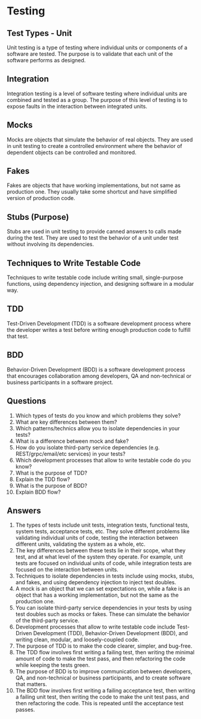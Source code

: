 # Testing

## Test Types - Unit
Unit testing is a type of testing where individual units or components of a software are tested. The purpose is to validate that each unit of the software performs as designed.

## Integration
Integration testing is a level of software testing where individual units are combined and tested as a group. The purpose of this level of testing is to expose faults in the interaction between integrated units.

## Mocks
Mocks are objects that simulate the behavior of real objects. They are used in unit testing to create a controlled environment where the behavior of dependent objects can be controlled and monitored.

## Fakes
Fakes are objects that have working implementations, but not same as production one. They usually take some shortcut and have simplified version of production code.

## Stubs (Purpose)
Stubs are used in unit testing to provide canned answers to calls made during the test. They are used to test the behavior of a unit under test without involving its dependencies.

## Techniques to Write Testable Code
Techniques to write testable code include writing small, single-purpose functions, using dependency injection, and designing software in a modular way.

## TDD
Test-Driven Development (TDD) is a software development process where the developer writes a test before writing enough production code to fulfill that test.

## BDD
Behavior-Driven Development (BDD) is a software development process that encourages collaboration among developers, QA and non-technical or business participants in a software project.

## Questions
1. Which types of tests do you know and which problems they solve?
2. What are key differences between them?
3. Which patterns/technics allow you to isolate dependencies in your tests?
4. What is a difference between mock and fake?
5. How do you isolate third-party service dependencies (e.g. REST/grpc/email/etc services) in your tests?
6. Which development processes that allow to write testable code do you know?
7. What is the purpose of TDD?
8. Explain the TDD flow?
9. What is the purpose of BDD?
10. Explain BDD flow?

## Answers
1. The types of tests include unit tests, integration tests, functional tests, system tests, acceptance tests, etc. They solve different problems like validating individual units of code, testing the interaction between different units, validating the system as a whole, etc.
2. The key differences between these tests lie in their scope, what they test, and at what level of the system they operate. For example, unit tests are focused on individual units of code, while integration tests are focused on the interaction between units.
3. Techniques to isolate dependencies in tests include using mocks, stubs, and fakes, and using dependency injection to inject test doubles.
4. A mock is an object that we can set expectations on, while a fake is an object that has a working implementation, but not the same as the production one.
5. You can isolate third-party service dependencies in your tests by using test doubles such as mocks or fakes. These can simulate the behavior of the third-party service.
6. Development processes that allow to write testable code include Test-Driven Development (TDD), Behavior-Driven Development (BDD), and writing clean, modular, and loosely-coupled code.
7. The purpose of TDD is to make the code clearer, simpler, and bug-free.
8. The TDD flow involves first writing a failing test, then writing the minimal amount of code to make the test pass, and then refactoring the code while keeping the tests green.
9. The purpose of BDD is to improve communication between developers, QA, and non-technical or business participants, and to create software that matters.
10. The BDD flow involves first writing a failing acceptance test, then writing a failing unit test, then writing the code to make the unit test pass, and then refactoring the code. This is repeated until the acceptance test passes.